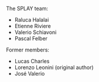 The SPLAY team:

- Raluca Halalai
- Etienne Riviere
- Valerio Schiavoni
- Pascal Felber

Former members:

- Lucas Charles
- Lorenzo Leonini (original author)
- José Valerio
